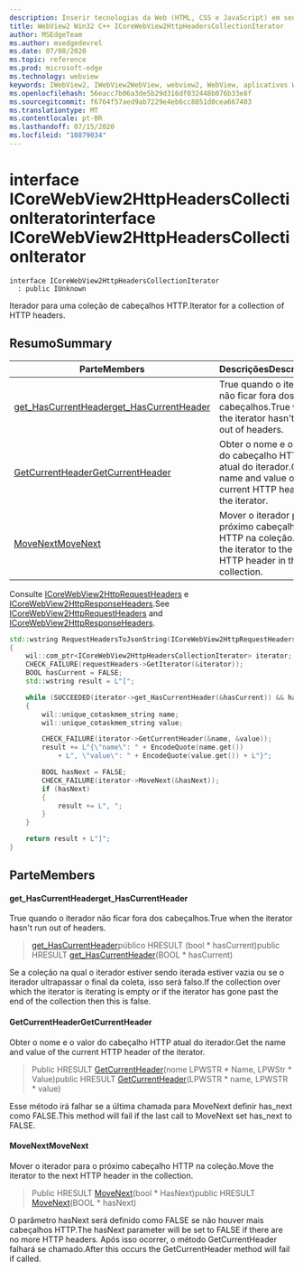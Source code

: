 ```yaml
---
description: Inserir tecnologias da Web (HTML, CSS e JavaScript) em seus aplicativos nativos com o controle WebView2 do Microsoft Edge
title: WebView2 Win32 C++ ICoreWebView2HttpHeadersCollectionIterator
author: MSEdgeTeam
ms.author: msedgedevrel
ms.date: 07/08/2020
ms.topic: reference
ms.prod: microsoft-edge
ms.technology: webview
keywords: IWebView2, IWebView2WebView, webview2, WebView, aplicativos Win32, Win32, Edge, ICoreWebView2, ICoreWebView2Controller, controle do navegador, HTML Edge, ICoreWebView2HttpHeadersCollectionIterator
ms.openlocfilehash: 56eacc7b06a3de5b29d316df032448b076b33e8f
ms.sourcegitcommit: f6764f57aed9ab7229e4eb6cc8851d0cea667403
ms.translationtype: MT
ms.contentlocale: pt-BR
ms.lasthandoff: 07/15/2020
ms.locfileid: "10879034"
---
```

# <span data-ttu-id="15760-104">interface ICoreWebView2HttpHeadersCollectionIterator</span><span class="sxs-lookup"><span data-stu-id="15760-104">interface ICoreWebView2HttpHeadersCollectionIterator</span></span> 

```
interface ICoreWebView2HttpHeadersCollectionIterator
  : public IUnknown
```

<span data-ttu-id="15760-105">Iterador para uma coleção de cabeçalhos HTTP.</span><span class="sxs-lookup"><span data-stu-id="15760-105">Iterator for a collection of HTTP headers.</span></span>

## <span data-ttu-id="15760-106">Resumo</span><span class="sxs-lookup"><span data-stu-id="15760-106">Summary</span></span>

 <span data-ttu-id="15760-107">Parte</span><span class="sxs-lookup"><span data-stu-id="15760-107">Members</span></span>                        | <span data-ttu-id="15760-108">Descrições</span><span class="sxs-lookup"><span data-stu-id="15760-108">Descriptions</span></span>
--------------------------------|---------------------------------------------
[<span data-ttu-id="15760-109">get_HasCurrentHeader</span><span class="sxs-lookup"><span data-stu-id="15760-109">get_HasCurrentHeader</span></span>](#get_hascurrentheader) | <span data-ttu-id="15760-110">True quando o iterador não ficar fora dos cabeçalhos.</span><span class="sxs-lookup"><span data-stu-id="15760-110">True when the iterator hasn't run out of headers.</span></span>
[<span data-ttu-id="15760-111">GetCurrentHeader</span><span class="sxs-lookup"><span data-stu-id="15760-111">GetCurrentHeader</span></span>](#getcurrentheader) | <span data-ttu-id="15760-112">Obter o nome e o valor do cabeçalho HTTP atual do iterador.</span><span class="sxs-lookup"><span data-stu-id="15760-112">Get the name and value of the current HTTP header of the iterator.</span></span>
[<span data-ttu-id="15760-113">MoveNext</span><span class="sxs-lookup"><span data-stu-id="15760-113">MoveNext</span></span>](#movenext) | <span data-ttu-id="15760-114">Mover o iterador para o próximo cabeçalho HTTP na coleção.</span><span class="sxs-lookup"><span data-stu-id="15760-114">Move the iterator to the next HTTP header in the collection.</span></span>

<span data-ttu-id="15760-115">Consulte [ICoreWebView2HttpRequestHeaders](icorewebview2httprequestheaders.md) e [ICoreWebView2HttpResponseHeaders](icorewebview2httpresponseheaders.md).</span><span class="sxs-lookup"><span data-stu-id="15760-115">See [ICoreWebView2HttpRequestHeaders](icorewebview2httprequestheaders.md) and [ICoreWebView2HttpResponseHeaders](icorewebview2httpresponseheaders.md).</span></span> 
```cpp
std::wstring RequestHeadersToJsonString(ICoreWebView2HttpRequestHeaders* requestHeaders)
{
    wil::com_ptr<ICoreWebView2HttpHeadersCollectionIterator> iterator;
    CHECK_FAILURE(requestHeaders->GetIterator(&iterator));
    BOOL hasCurrent = FALSE;
    std::wstring result = L"[";

    while (SUCCEEDED(iterator->get_HasCurrentHeader(&hasCurrent)) && hasCurrent)
    {
        wil::unique_cotaskmem_string name;
        wil::unique_cotaskmem_string value;

        CHECK_FAILURE(iterator->GetCurrentHeader(&name, &value));
        result += L"{\"name\": " + EncodeQuote(name.get())
            + L", \"value\": " + EncodeQuote(value.get()) + L"}";

        BOOL hasNext = FALSE;
        CHECK_FAILURE(iterator->MoveNext(&hasNext));
        if (hasNext)
        {
            result += L", ";
        }
    }

    return result + L"]";
}
```

## <span data-ttu-id="15760-116">Parte</span><span class="sxs-lookup"><span data-stu-id="15760-116">Members</span></span>

#### <span data-ttu-id="15760-117">get_HasCurrentHeader</span><span class="sxs-lookup"><span data-stu-id="15760-117">get_HasCurrentHeader</span></span> 

<span data-ttu-id="15760-118">True quando o iterador não ficar fora dos cabeçalhos.</span><span class="sxs-lookup"><span data-stu-id="15760-118">True when the iterator hasn't run out of headers.</span></span>

> <span data-ttu-id="15760-119">[get_HasCurrentHeader](#get_hascurrentheader)público HRESULT (bool \* hasCurrent)</span><span class="sxs-lookup"><span data-stu-id="15760-119">public HRESULT [get_HasCurrentHeader](#get_hascurrentheader)(BOOL \* hasCurrent)</span></span>

<span data-ttu-id="15760-120">Se a coleção na qual o iterador estiver sendo iterada estiver vazia ou se o iterador ultrapassar o final da coleta, isso será falso.</span><span class="sxs-lookup"><span data-stu-id="15760-120">If the collection over which the iterator is iterating is empty or if the iterator has gone past the end of the collection then this is false.</span></span>

#### <span data-ttu-id="15760-121">GetCurrentHeader</span><span class="sxs-lookup"><span data-stu-id="15760-121">GetCurrentHeader</span></span> 

<span data-ttu-id="15760-122">Obter o nome e o valor do cabeçalho HTTP atual do iterador.</span><span class="sxs-lookup"><span data-stu-id="15760-122">Get the name and value of the current HTTP header of the iterator.</span></span>

> <span data-ttu-id="15760-123">Public HRESULT [GetCurrentHeader](#getcurrentheader)(nome LPWSTR \* Name, LPWStr \* Value)</span><span class="sxs-lookup"><span data-stu-id="15760-123">public HRESULT [GetCurrentHeader](#getcurrentheader)(LPWSTR \* name, LPWSTR \* value)</span></span>

<span data-ttu-id="15760-124">Esse método irá falhar se a última chamada para MoveNext definir has_next como FALSE.</span><span class="sxs-lookup"><span data-stu-id="15760-124">This method will fail if the last call to MoveNext set has_next to FALSE.</span></span>

#### <span data-ttu-id="15760-125">MoveNext</span><span class="sxs-lookup"><span data-stu-id="15760-125">MoveNext</span></span> 

<span data-ttu-id="15760-126">Mover o iterador para o próximo cabeçalho HTTP na coleção.</span><span class="sxs-lookup"><span data-stu-id="15760-126">Move the iterator to the next HTTP header in the collection.</span></span>

> <span data-ttu-id="15760-127">Public HRESULT [MoveNext](#movenext)(bool \* HasNext)</span><span class="sxs-lookup"><span data-stu-id="15760-127">public HRESULT [MoveNext](#movenext)(BOOL \* hasNext)</span></span>

<span data-ttu-id="15760-128">O parâmetro hasNext será definido como FALSE se não houver mais cabeçalhos HTTP.</span><span class="sxs-lookup"><span data-stu-id="15760-128">The hasNext parameter will be set to FALSE if there are no more HTTP headers.</span></span> <span data-ttu-id="15760-129">Após isso ocorrer, o método GetCurrentHeader falhará se chamado.</span><span class="sxs-lookup"><span data-stu-id="15760-129">After this occurs the GetCurrentHeader method will fail if called.</span></span>

